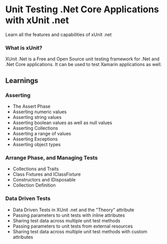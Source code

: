 # Unit Testing .Net Core Applications with xUnit .net

Learn all the features and capabilities of xUnit .net

### What is xUnit?
XUnit .Net is a Free and Open Source unit testing framework for .Net and .Net Core applications. It can be used to test Xamarin applications as well.

## Learnings

### Asserting
- The Assert Phase
- Asserting numeric values
- Asserting string values
- Asserting boolean values as well as null values
- Asserting Collections
- Asserting a range of values
- Asserting Exceptions
- Asserting object types

### Arrange Phase, and Managing Tests
- Collections and Traits
- Class Fixtures and IClassFixture
- Constructors and IDisposable
- Collection Definition

### Data Driven Tests
- Data Driven Tests in XUnit .net and the "Theory" attribute
- Passing parameters to unit tests with inline attributes
- Sharing test data across multiple unit test methods
- Passing parameters to unit tests from external resources
- Sharing test data across multiple unit test methods with custom attributes

